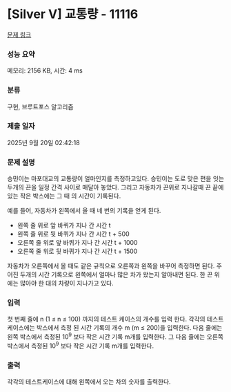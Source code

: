 # [Silver V] 교통량 - 11116 

[문제 링크](https://www.acmicpc.net/problem/11116) 

### 성능 요약

메모리: 2156 KB, 시간: 4 ms

### 분류

구현, 브루트포스 알고리즘

### 제출 일자

2025년 9월 20일 02:42:18

### 문제 설명

<p>승민이는 마포대교의 교통량이 얼마인지를 측정하고있다. 승민이는 도로 맞은 편을 잇는 두개의 끈을 일정 간격 사이로 매달아 놓았다. 그리고 자동차가 끈위로 지나갈때 끈 끝에 있는 작은 박스에는 그 때 의 시간이 기록된다. </p>

<p>예를 들어, 자동차가 왼쪽에서 올 때 네 번의 기록을 얻게 된다.</p>

<ul>
	<li>왼쪽 줄 위로 앞 바퀴가 지나 간 시간 t</li>
	<li>왼쪽 줄 위로 뒷 바퀴가 지나 간 시간 t + 500</li>
	<li>오른쪽 줄 위로 앞 바퀴가 지나 간 시간 t + 1000</li>
	<li>오른쪽 줄 위로 뒷 바퀴가 지나 간 시간 t + 1500</li>
</ul>

<p>자동차가 오른쪽에서 올 때도 같은 규칙으로 오른쪽과 왼쪽을 바꾸어 측정하면 된다. 주어진 두개의 시간 기록으로 왼쪽에서 얼마나 많은 차가 왔는지 알아내면 된다. 한 끈 위에는 많아야 한 대의 차량이 지나가고 있다.</p>

### 입력 

 <p>첫 번째 줄에 n (1 ≤ n ≤ 100) 까지의 테스트 케이스의 개수를 입력 한다.  각각의 테스트 케이스에는 박스에서 측정 된 시간 기록의 개수 m (m ≤ 200)을 입력한다. 다음 줄에는 왼쪽 박스에서 측정된 10<sup>9</sup> 보다 작은 시간 기록 m개를 입력한다. 그 다음 줄에는 오른쪽 박스에서 측정된 10<sup>9</sup> 보다 작은 시간 기록 m개를 입력한다.</p>

### 출력 

 <p>각각의 테스트케이스에 대해 왼쪽에서 오는 차의 숫자를 출력한다.</p>

